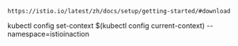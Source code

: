 ```
https://istio.io/latest/zh/docs/setup/getting-started/#download
```


kubectl config set-context $(kubectl config current-context) --namespace=istioinaction